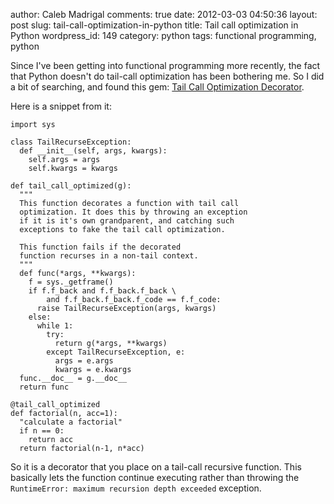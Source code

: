 author: Caleb Madrigal
comments: true
date: 2012-03-03 04:50:36
layout: post
slug: tail-call-optimization-in-python
title: Tail call optimization in Python
wordpress_id: 149
category: python
tags: functional programming, python

Since I've been getting into functional programming more recently, the fact that Python doesn't do tail-call optimization has been bothering me.  So I did a bit of searching, and found this gem: [Tail Call Optimization Decorator](http://code.activestate.com/recipes/474088/).

Here is a snippet from it:

    
    
    import sys
    
    class TailRecurseException:
      def __init__(self, args, kwargs):
        self.args = args
        self.kwargs = kwargs
    
    def tail_call_optimized(g):
      """
      This function decorates a function with tail call
      optimization. It does this by throwing an exception
      if it is it's own grandparent, and catching such
      exceptions to fake the tail call optimization.
      
      This function fails if the decorated
      function recurses in a non-tail context.
      """
      def func(*args, **kwargs):
        f = sys._getframe()
        if f.f_back and f.f_back.f_back \
            and f.f_back.f_back.f_code == f.f_code:
          raise TailRecurseException(args, kwargs)
        else:
          while 1:
            try:
              return g(*args, **kwargs)
            except TailRecurseException, e:
              args = e.args
              kwargs = e.kwargs
      func.__doc__ = g.__doc__
      return func
    
    @tail_call_optimized
    def factorial(n, acc=1):
      "calculate a factorial"
      if n == 0:
        return acc
      return factorial(n-1, n*acc)
    



So it is a decorator that you place on a tail-call recursive function.  This basically lets the function continue executing rather than throwing the `RuntimeError: maximum recursion depth exceeded` exception.
